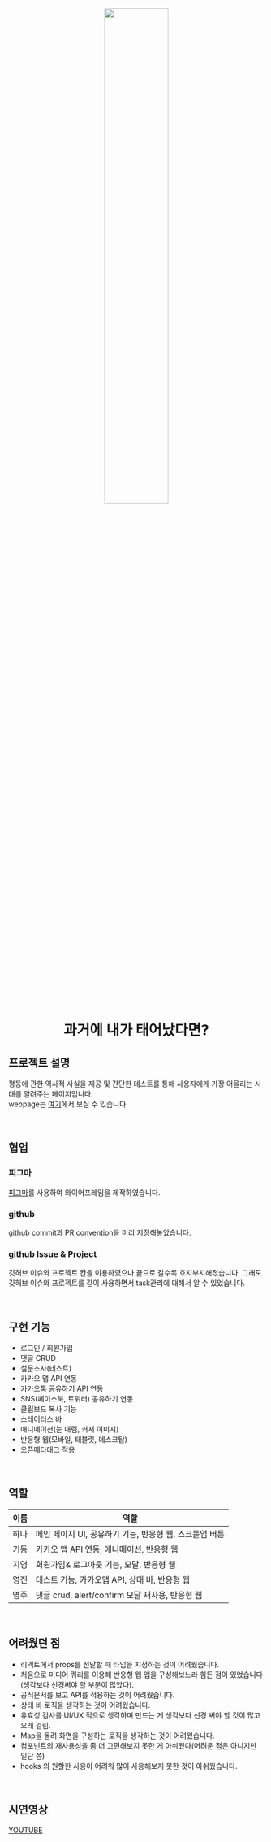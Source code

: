 <div align="center">
<img src="https://user-images.githubusercontent.com/116064922/215367731-619092ca-8f9f-459f-9005-299adb77053a.png" width="50%" height="50%">       
  
# 과거에 내가 태어났다면?
</div>

## 프로젝트 설명
평등에 관한 역사적 사실을 제공 및 간단한 테스트를 통해 사용자에게 가장 어울리는 시대를 알려주는 페이지입니다.</br>
webpage는 [여기](https://celebfive-snowy.vercel.app/)에서 보실 수 있습니다

</br>

## 협업

### 피그마
[피그마](https://www.figma.com/file/1TWBRMaGt5W7wT8RtXqdRa?node-id=0:1)를 사용하여 와이어프레임을 제작하였습니다.

### github
[github](https://github.com/ehfdl/celebfive) commit과 PR [convention](https://www.notion.so/df6187c19d644e9489244636910e411a)을 미리 지정해놓았습니다.

### github Issue & Project
깃허브 이슈와 프로젝트 칸을 이용하였으나 끝으로 갈수록 흐지부지해졌습니다.
그래도 깃허브 이슈와 프로젝트를 같이 사용하면서 task관리에 대해서 알 수 있었습니다.

</br>
  
## 구현 기능

- 로그인 / 회원가입
- 댓글 CRUD
- 설문조사(테스트)
- 카카오 맵 API 연동
- 카카오톡 공유하기 API 연동
- SNS(페이스북, 트위터) 공유하기 연동
- 클립보드 복사 기능
- 스테이터스 바
- 애니메이션(눈 내림, 커서 이미지)
- 반응형 웹(모바일, 태블릿, 데스크탑)
- 오픈메타태그 적용

</br>

## 역할

|이름|역할|
|---|---|
|하나|메인 페이지 UI, 공유하기 기능, 반응형 웹, 스크롤업 버튼|
|기동|카카오 맵 API 연동, 애니메이션, 반응형 웹|
|지영|회원가입& 로그아웃 기능, 모달, 반응형 웹|
|영진|테스트 기능, 카카오맵 API, 상태 바, 반응형 웹|
|영주|댓글 crud, alert/confirm 모달 재사용, 반응형 웹|

</br>

## 어려웠던 점

- 리액트에서 props를 전달할 때 타입을 지정하는 것이 어려웠습니다.
- 처음으로 미디어 쿼리를 이용해 반응형 웹 앱을 구성해보느라 힘든 점이 있었습니다 (생각보다 신경써야 할 부분이 많았다).
- 공식문서를 보고 API를 적용하는 것이 어려웠습니다.
- 상태 바 로직을 생각하는 것이 어려웠습니다.
- 유효성 검사를 UI/UX 적으로 생각하며 만드는 게 생각보다 신경 써야 할 것이 많고 오래 걸림.
- Map을 돌려 화면을 구성하는 로직을 생각하는 것이 어려웠습니다.
- 컴포넌트의 재사용성을 좀 더 고민해보지 못한 게 아쉬웠다(어려운 점은 아니지만 일단 씀)
- hooks 의 원할한 사용이 어려워 많이 사용해보지 못한 것이 아쉬웠습니다.

</br> 

## 시연영상

[YOUTUBE](https://youtu.be/-39cS-8eCR4)
